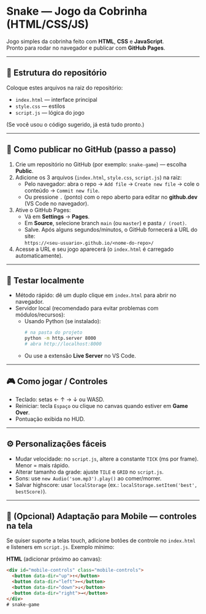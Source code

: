 # Snake — Jogo da Cobrinha (HTML/CSS/JS)

Jogo simples da cobrinha feito com **HTML**, **CSS** e **JavaScript**.  
Pronto para rodar no navegador e publicar com **GitHub Pages**.

---

## 📁 Estrutura do repositório
Coloque estes arquivos na raiz do repositório:
- `index.html` — interface principal
- `style.css` — estilos
- `script.js` — lógica do jogo

(Se você usou o código sugerido, já está tudo pronto.)

---

## 🚀 Como publicar no GitHub (passo a passo)
1. Crie um repositório no GitHub (por exemplo: `snake-game`) — escolha **Public**.
2. Adicione os 3 arquivos (`index.html`, `style.css`, `script.js`) na raiz:
   - Pelo navegador: abra o repo → `Add file` → `Create new file` → cole o conteúdo → `Commit new file`.
   - Ou pressione `.` (ponto) com o repo aberto para editar no **github.dev** (VS Code no navegador).
3. Ative o GitHub Pages:
   - Vá em **Settings** → **Pages**.
   - Em **Source**, selecione branch `main` (ou `master`) e pasta `/ (root)`.
   - Salve. Após alguns segundos/minutos, o GitHub fornecerá a URL do site:  
     `https://<seu-usuario>.github.io/<nome-do-repo>/`
4. Acesse a URL e seu jogo aparecerá (o `index.html` é carregado automaticamente).

---

## 🧪 Testar localmente
- Método rápido: dê um duplo clique em `index.html` para abrir no navegador.
- Servidor local (recomendado para evitar problemas com módulos/recursos):
  - Usando Python (se instalado):  
    ```bash
    # na pasta do projeto
    python -m http.server 8000
    # abra http://localhost:8000
    ```
  - Ou use a extensão **Live Server** no VS Code.

---

## 🎮 Como jogar / Controles
- Teclado: setas ← ↑ → ↓ ou WASD.
- Reiniciar: tecla `Espaço` ou clique no canvas quando estiver em **Game Over**.
- Pontuação exibida no HUD.

---

## ⚙️ Personalizações fáceis
- Mudar velocidade: no `script.js`, altere a constante `TICK` (ms por frame). Menor = mais rápido.
- Alterar tamanho da grade: ajuste `TILE` e `GRID` no `script.js`.
- Sons: use `new Audio('som.mp3').play()` ao comer/morrer.
- Salvar highscore: usar `localStorage` (ex.: `localStorage.setItem('best', bestScore)`).

---

## 📱 (Opcional) Adaptação para Mobile — controles na tela
Se quiser suporte a telas touch, adicione botões de controle no `index.html` e listeners em `script.js`. Exemplo mínimo:

**HTML** (adicionar próximo ao canvas):
```html
<div id="mobile-controls" class="mobile-controls">
  <button data-dir="up">↑</button>
  <button data-dir="left">←</button>
  <button data-dir="down">↓</button>
  <button data-dir="right">→</button>
</div>
# snake-game

